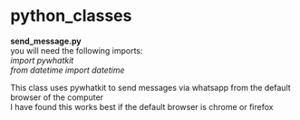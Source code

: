 # python_classes

**send_message.py**<br>
you will need the following imports:<br>
_import pywhatkit_<br>
_from datetime import datetime_<br>

This class uses pywhatkit to send messages via whatsapp from the default browser of the computer<br>
I have found this works best if the default browser is chrome or firefox